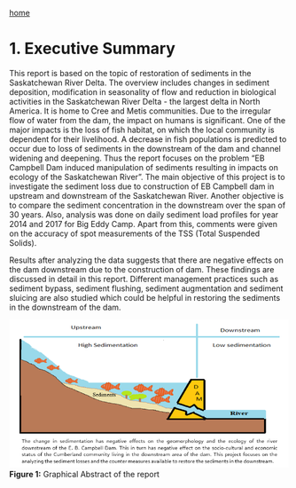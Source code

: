 ---
---

[home](home.html)

# 1. Executive Summary

This report is based on the topic of restoration of sediments in the Saskatchewan River Delta. The overview includes changes in sediment deposition, modification in seasonality of flow and reduction in biological activities in the Saskatchewan River Delta - the largest delta in North America. It is home to Cree and Metis communities. Due to the irregular flow of water from the dam, the impact on humans is significant. One of the major impacts is the loss of fish habitat, on which the local community is dependent for their livelihood. A decrease in fish populations is predicted to occur due to loss of sediments in the downstream of the dam and channel widening and deepening. Thus the report focuses on the problem “EB Campbell Dam induced manipulation of sediments resulting in impacts on ecology of the Saskatchewan River”. The main objective of this project is to investigate the sediment loss due to construction of EB Campbell dam in upstream and downstream of the Saskatchewan River. Another objective is to compare the sediment concentration in the downstream over the span of 30 years. Also, analysis was done on daily sediment load profiles for year 2014 and 2017 for Big Eddy Camp. Apart from this, comments were given on the accuracy of spot measurements of the TSS (Total Suspended Solids).

 Results after analyzing the data suggests that there are negative effects on the dam downstream due to the construction of dam. These findings are discussed in detail in this report. Different management practices such as sediment bypass, sediment flushing, sediment augmentation and sediment sluicing are also studied which could be helpful in restoring the sediments in the downstream of the dam.

![](figures/Fig1.png) **Figure 1:** Graphical Abstract of the report
